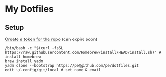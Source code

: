 # My Dotfiles

## Setup

[Create a token for the repo](https://docs.github.com/en/authentication/keeping-your-account-and-data-secure/creating-a-personal-access-token) (can expire soon)

```shell
/bin/bash -c "$(curl -fsSL https://raw.githubusercontent.com/Homebrew/install/HEAD/install.sh)" # install homebrew
brew install yadm
yadm clone --bootstrap https://pe@github.com/pe/dotfiles.git
edit ~/.config/git/local # set name & email
```
